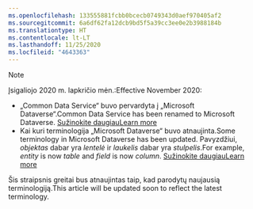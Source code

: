 ```yaml
---
ms.openlocfilehash: 133555881fcbb0bcecb0749343d0aef970405af2
ms.sourcegitcommit: 6a6df62fa12dcb9bd5f5a39cc3ee0e2b3988184b
ms.translationtype: HT
ms.contentlocale: lt-LT
ms.lasthandoff: 11/25/2020
ms.locfileid: "4643363"
---
```

> [!NOTE]
> <span data-ttu-id="ba54c-101">Įsigaliojo 2020 m. lapkričio mėn.:</span><span class="sxs-lookup"><span data-stu-id="ba54c-101">Effective November 2020:</span></span>
> - <span data-ttu-id="ba54c-102">„Common Data Service“ buvo pervardyta į „Microsoft Dataverse“.</span><span class="sxs-lookup"><span data-stu-id="ba54c-102">Common Data Service has been renamed to Microsoft Dataverse.</span></span> [<span data-ttu-id="ba54c-103">Sužinokite daugiau</span><span class="sxs-lookup"><span data-stu-id="ba54c-103">Learn more</span></span>](https://aka.ms/PAuAppBlog)
> - <span data-ttu-id="ba54c-104">Kai kuri terminologija „Microsoft Dataverse“ buvo atnaujinta.</span><span class="sxs-lookup"><span data-stu-id="ba54c-104">Some terminology in Microsoft Dataverse has been updated.</span></span> <span data-ttu-id="ba54c-105">Pavyzdžiui, *objektas* dabar yra *lentelė* ir *laukelis* dabar yra *stulpelis*.</span><span class="sxs-lookup"><span data-stu-id="ba54c-105">For example, *entity* is now *table* and *field* is now *column*.</span></span> [<span data-ttu-id="ba54c-106">Sužinokite daugiau</span><span class="sxs-lookup"><span data-stu-id="ba54c-106">Learn more</span></span>](https://go.microsoft.com/fwlink/?linkid=2147247)
>
> <span data-ttu-id="ba54c-107">Šis straipsnis greitai bus atnaujintas taip, kad parodytų naujausią terminologiją.</span><span class="sxs-lookup"><span data-stu-id="ba54c-107">This article will be updated soon to reflect the latest terminology.</span></span>
